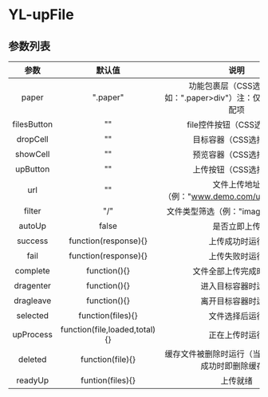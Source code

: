# YL-upFile

## 参数列表
|  参数 | 默认值 | 说明 |
| :---: | :----: |:---:| 
| paper | ".paper" | 功能包裹层（CSS选择器，如：".paper>div"）注：仅选择第一个匹配项
| filesButton | "" | file控件按钮（CSS选择器）
| dropCell | "" | 目标容器（CSS选择器）
| showCell | "" | 预览容器（CSS选择器）
| upButton | "" | 上传按钮（CSS选择器）
| url | "" | 文件上传地址（例："www.demo.com/upload.php"）
| filter | "/" | 文件类型筛选（例："image"、"png"）
| autoUp | false | 是否立即上传
| success | function(response){} | 上传成功时运行
| fail | function(response){} | 上传失败时运行
| complete | function(){} | 文件全部上传完成时运行
| dragenter | function(){} | 进入目标容器时运行
| dragleave | function(){} | 离开目标容器时运行
| selected | function(files){} | 文件选择后运行
| upProcess | function(file,loaded,total){} | 正在上传时运行
| deleted | function(file){} | 缓存文件被删除时运行（当一个文件上传成功时即删除缓存）
| readyUp | funtion(files){} | 上传就绪

